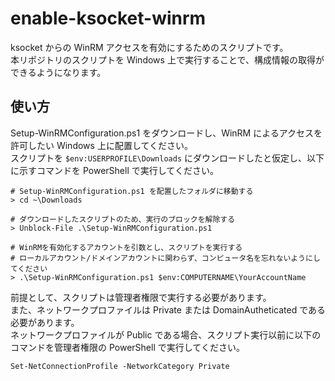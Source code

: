 # enable-ksocket-winrm

ksocket からの WinRM アクセスを有効にするためのスクリプトです。  
本リポジトリのスクリプトを Windows 上で実行することで、構成情報の取得ができるようになります。

## 使い方

Setup-WinRMConfiguration.ps1 をダウンロードし、WinRM によるアクセスを許可したい Windows 上に配置してください。  
スクリプトを `$env:USERPROFILE\Downloads` にダウンロードしたと仮定し、以下に示すコマンドを PowerShell で実行してください。

    # Setup-WinRMConfiguration.ps1 を配置したフォルダに移動する
    > cd ~\Downloads

    # ダウンロードしたスクリプトのため、実行のブロックを解除する
    > Unblock-File .\Setup-WinRMConfiguration.ps1

    # WinRMを有効化するアカウントを引数とし、スクリプトを実行する
    # ローカルアカウント/ドメインアカウントに関わらず、コンピュータ名を忘れないようにしてください
    > .\Setup-WinRMConfiguration.ps1 $env:COMPUTERNAME\YourAccountName

前提として、スクリプトは管理者権限で実行する必要があります。  
また、ネットワークプロファイルは Private または DomainAutheticated である必要があります。  
ネットワークプロファイルが Public である場合、スクリプト実行以前に以下のコマンドを管理者権限の PowerShell で実行してください。

    Set-NetConnectionProfile -NetworkCategory Private

